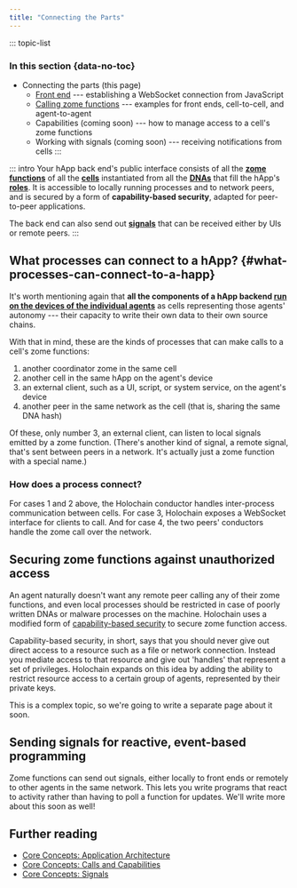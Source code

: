```yaml
---
title: "Connecting the Parts"
---
```


::: topic-list
### In this section {data-no-toc}

* Connecting the parts (this page)
    * [Front end](/build/connecting-a-front-end/) --- establishing a WebSocket connection from JavaScript
    * [Calling zome functions](/build/calling-zome-functions) --- examples for front ends, cell-to-cell, and agent-to-agent
    * Capabilities (coming soon) --- how to manage access to a cell's zome functions
    * Working with signals (coming soon) --- receiving notifications from cells
:::

::: intro
Your hApp back end's public interface consists of all the [**zome functions**](/build/zome-functions/) of all the [**cells**](/concepts/2_application_architecture/#cell) instantiated from all the [**DNAs**](/build/dnas/) that fill the hApp's [**roles**](/build/application-structure/#happ). It is accessible to locally running processes and to network peers, and is secured by a form of **capability-based security**<!--TODO: link to that page when it's written. -->, adapted for peer-to-peer applications.

The back end can also send out [**signals**](/concepts/9_signals/)<!--TODO: change this to build guide link when signals is written--> that can be received either by UIs or remote peers.
:::

## What processes can connect to a hApp? {#what-processes-can-connect-to-a-happ}

It's worth mentioning again that **all the components of a hApp backend [run on the devices of the individual agents](/build/application-structure/#local)** as cells representing those agents' autonomy --- their capacity to write their own data to their own source chains.

With that in mind, these are the kinds of processes that can make calls to a cell's zome functions:

1. another coordinator zome in the same cell
2. another cell in the same hApp on the agent's device
3. an external client, such as a UI, script, or system service, on the agent's device
4. another peer in the same network as the cell (that is, sharing the same DNA hash)

Of these, only number 3, an external client, can listen to local signals emitted by a zome function. (There's another kind of signal, a remote signal, that's sent between peers in a network. It's actually just a zome function with a special name.)

### How does a process connect?

For cases 1 and 2 above, the Holochain conductor handles inter-process communication between cells. For case 3, Holochain exposes a WebSocket interface for clients to call. And for case 4, the two peers' conductors handle the zome call over the network.

## Securing zome functions against unauthorized access

An agent naturally doesn't want any remote peer calling any of their zome functions, and even local processes should be restricted in case of poorly written DNAs or malware processes on the machine. Holochain uses a modified form of [capability-based security](https://en.wikipedia.org/wiki/Capability-based_security) to secure zome function access.

Capability-based security, in short, says that you should never give out direct access to a resource such as a file or network connection. Instead you mediate access to that resource and give out 'handles' that represent a set of privileges. Holochain expands on this idea by adding the ability to restrict resource access to a certain group of agents, represented by their private keys.

This is a complex topic, so we're going to write a separate page about it soon.<!-- TODO: link when ready -->

## Sending signals for reactive, event-based programming

Zome functions can send out signals, either locally to front ends or remotely to other agents in the same network. This lets you write programs that react to activity rather than having to poll a function for updates. We'll write more about this soon as well!<!--TODO: link when ready-->

## Further reading

* [Core Concepts: Application Architecture](/concepts/2_application_architecture/)
* [Core Concepts: Calls and Capabilities](/concepts/8_calls_capabilities/)
* [Core Concepts: Signals](/concepts/9_signals/)